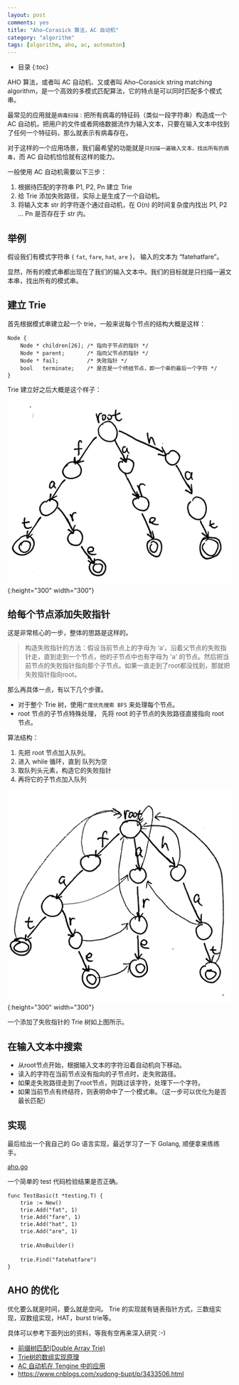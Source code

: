 ```yaml
---
layout: post
comments: yes
title: "Aho–Corasick 算法，AC 自动机"
category: "algorithm"
tags: [algorithm, aho, ac, automaton]
---
```


*  目录
{:toc}

AHO 算法，或者叫 AC 自动机、又或者叫 Aho–Corasick string matching algorithm，是一个高效的多模式匹配算法，它的特点是可以同时匹配多个模式串。

最常见的应用就是`病毒扫描` : 把所有病毒的特征码（类似一段字符串）构造成一个 AC 自动机，把用户的文件或者网络数据流作为输入文本，只要在输入文本中找到了任何一个特征码，那么就表示有病毒存在。

对于这样的一个应用场景，我们最希望的功能就是`只扫描一遍输入文本，找出所有的病毒`，而 AC 自动机恰恰就有这样的能力。


一般使用 AC 自动机需要以下三步：

1. 根据待匹配的字符串 P1, P2, Pn 建立 Trie
2. 给 Trie 添加失败路径，实际上是生成了一个自动机。
3. 将输入文本 str 的字符逐个通过自动机，在 O(n) 的时间复杂度内找出 P1, P2 ... Pn 是否存在于 str 内。


## 举例

假设我们有模式字符串 { `fat`,  `fare`,  `hat`,  `are` }， 输入的文本为 “fatehatfare”。

显然，所有的模式串都出现在了我们的输入文本中。我们的目标就是只扫描一遍文本串，找出所有的模式串。

## 建立 Trie

首先根据模式串建立起一个 trie，一般来说每个节点的结构大概是这样：

```
Node {
	Node * children[26]; /* 指向子节点的指针 */
	Node * parent;       /* 指向父节点的指针 */ 
	Node * fail;         /* 失败指针 */
	bool   terminate;    /* 是否是一个终结节点，即一个串的最后一个字符 */
}
```

Trie 建立好之后大概是这个样子：

![aho1](/image/2018/aho1.jpg){:height="300" width="300"}


## 给每个节点添加失败指针

这是非常核心的一步，整体的思路是这样的。

> 构造失败指针的方法：假设当前节点上的字母为 ‘a’，沿着父节点的失败指针走，直到走到一个节点，他的子节点中也有字母为 'a' 的节点。然后把当前节点的失败指针指向那个子节点。如果一直走到了root都没找到，那就把失败指针指向root。


那么再具体一点，有以下几个步骤。

- 对于整个 Trie 树，使用`广度优先搜索 BFS` 来处理每个节点。
- root 节点的子节点特殊处理， 先将 root 的子节点的失败路径直接指向 root 节点。


算法结构：

1. 先把 root 节点加入队列。
2. 进入 while 循环，直到 队列为空
3. 取队列头元素，构造它的失败指针
4. 再将它的子节点加入队列


![aho1](/image/2018/aho2.jpg){:height="300" width="300"}

一个添加了失败指针的 Trie 树如上图所示。

## 在输入文本中搜索

- 从root节点开始，根据输入文本的字符沿着自动机向下移动。
- 读入的字符在当前节点没有指向的子节点时，走失败路径。
- 如果走失败路径走到了root节点，则跳过该字符，处理下一个字符。
- 如果当前节点有终结符，则表明命中了一个模式串。（这一步可以优化为是否最长匹配）

## 实现

最后给出一个我自己的 Go 语言实现，最近学习了一下 Golang, 顺便拿来练练手。

[aho.go](/image/2018/aho.go)


一个简单的 test 代码检验结果是否正确。

```
func TestBasic(t *testing.T) {
    trie := New()
    trie.Add("fat", 1)
    trie.Add("fare", 1)
    trie.Add("hat", 1)
    trie.Add("are", 1)

    trie.AhoBuilder()

    trie.Find("fatehatfare")
}
```


## AHO 的优化

优化要么就是时间，要么就是空间。 Trie 的实现就有链表指针方式，三数组实现，双数组实现，HAT，burst trie等。

具体可以参考下面列出的资料，等我有空再来深入研究 :-)

- [前缀树匹配(Double Array Trie)](https://turbopeter.github.io/2013/09/02/prefix-match/)
- [Trie树的数组实现原理](http://blog.jqian.net/post/trie.html)
- [AC 自动机在 Tengine 中的应用](http://blog.aka-cool.net/blog/2013/08/03/aho-corasick-automaton-in-tengine/)
- https://www.cnblogs.com/xudong-bupt/p/3433506.html


